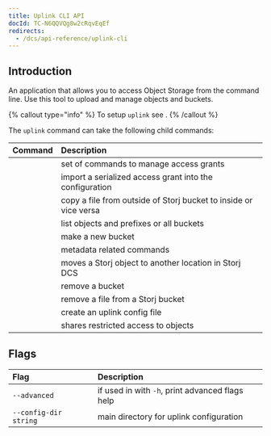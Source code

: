 ```yaml
---
title: Uplink CLI API
docId: TC-N6QQVQg8w2cRqvEqEf
redirects:
  - /dcs/api-reference/uplink-cli
---
```


## Introduction

An application that allows you to access Object Storage from the command line. Use this tool to upload and manage objects and buckets.

{% callout type="info"  %}
To setup `uplink` see [](docId:TbMdOGCAXNWyPpQmH6EOq).
{% /callout %}

The `uplink` command can take the following child commands:

| Command                         | Description                                                      |
| :------------------------------ | :--------------------------------------------------------------- |
| [](docId:ObsfiEHKpVU7JTdGtW-3t) | set of commands to manage access grants                          |
| [](docId:N20xcpVOuPQIEcaA44wZu) | import a serialized access grant into the configuration          |
| [](docId:yk6xM8Jj_C-blgyjh4K61) | copy a file from outside of Storj bucket to inside or vice versa |
| [](docId:Df-CVmCCHmt6r3_c1PLn4) | list objects and prefixes or all buckets                         |
| [](docId:F77kaGpjXx7w-JYv2rkhf) | make a new bucket                                                |
| [](docId:kyMG3B16kKc3gpCxRNe1K) | metadata related commands                                        |
| [](docId:PIfV271UghKvJecT-zQ4d) | moves a Storj object to another location in Storj DCS            |
| [](docId:Wo5-shT0hZDNMeyM1kA12) | remove a bucket                                                  |
| [](docId:eavv_906IH-39ylIXq30d) | remove a file from a Storj bucket                                |
| [](docId:OuoKJl9KqbJVQB9Xkdy3g) | create an uplink config file                                     |
| [](docId:tBnCSrmR1jbOewG38fIr4) | shares restricted access to objects                              |

## Flags

| Flag                  | Description                                     |
| :-------------------- | :---------------------------------------------- |
| `--advanced`          | if used in with `-h`, print advanced flags help |
| `--config-dir string` | main directory for uplink configuration         |
